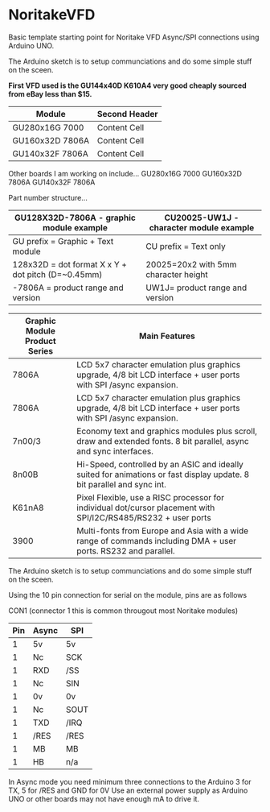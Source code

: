 # NoritakeVFD
Basic template starting point for Noritake VFD Async/SPI connections using Arduino UNO.

The Arduino sketch is to setup communciations and do some simple stuff on the sceen.

**First VFD used is the GU144x40D K610A4 very good cheaply sourced from eBay less than $15.**

| Module | Second Header |
| ------------- | ------------- |
| GU280x16G 7000  | Content Cell  |
| GU160x32D 7806A| Content Cell  |
| GU140x32F 7806A | Content Cell  |

Other boards I am working on include...
GU280x16G 7000
GU160x32D 7806A
GU140x32F 7806A

Part number structure...

| GU128X32D-7806A - graphic module example | CU20025-UW1J - character module example  |
| ----------------------------- | ------------------------------------------------------------------------------ |
|   GU prefix = Graphic + Text module                        |               CU prefix = Text only|
|  128x32D = dot format X x Y + dot pitch (D=~0.45mm)         |             20025=20x2 with 5mm character height|
| -7806A = product range and version                         |              UW1J= product range and version|


  | Graphic Module Product Series | Main Features |
  | ----------------------------- | ------------------------------------------------------------------------------ |
  | 7806A | LCD 5x7 character emulation plus graphics upgrade, 4/8 bit LCD interface + user ports with SPI /async expansion. |
  |7806A     |LCD 5x7 character emulation plus graphics upgrade, 4/8 bit LCD interface + user ports with SPI /async expansion.|
  |7n00/3  |  Economy text and graphics modules plus scroll, draw and extended fonts. 8 bit parallel, async and sync interfaces.
  |8n00B   |  Hi-Speed, controlled by an ASIC and ideally suited for animations or fast display update. 8 bit parallel and sync int.
  |K61nA8 |  Pixel Flexible, use a RISC processor for individual dot/cursor placement with SPI/I2C/RS485/RS232 + user ports|
  |3900  |     Multi-fonts from Europe and Asia with a wide range of commands including DMA + user ports. RS232 and parallel.|


The Arduino sketch is to setup communciations and do some simple stuff on the sceen.

Using the 10 pin connection for serial on the module, pins are as follows

CON1 (connector 1 this is common througout most Noritake modules) 

| Pin| Async |SPI|
| ------------- | ------------- | ------------- |
| 1 | 5v | 5v|
| 1 | Nc | SCK|
| 1 | RXD | /SS|
| 1 | Nc | SIN|
| 1 | 0v | 0v|
| 1 | Nc | SOUT|
| 1 | TXD | /IRQ|
| 1 | /RES | /RES|
| 1 | MB | MB|
| 1 | HB | n/a|
      
 

In Async mode you need minimum three connections to the Arduino 3 for TX, 5 for /RES and GND for 0V
Use an external power supply as Arduino UNO or other boards may not have enough mA to drive it.
